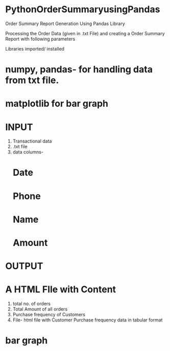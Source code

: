 # PythonOrderSummaryusingPandas
Order Summary Report Generation Using Pandas Library

Processing the Order Data (given in .txt File) and creating a Order Summary Report with following parameters

Libraries imported/ installed
# numpy, pandas- for handling data from txt file.
# matplotlib for bar graph

# INPUT

1. Transactional data
2. .txt file
3. data columns-
   # Date
   # Phone
   # Name
   # Amount

# OUTPUT

# A HTML FIle with Content
  1. total no. of orders
  2. Total Amount of all orders
  3. Purchase frequency of Customers
  4. File- html file with Customer Purchase frequency data in tabular format
 # bar graph

